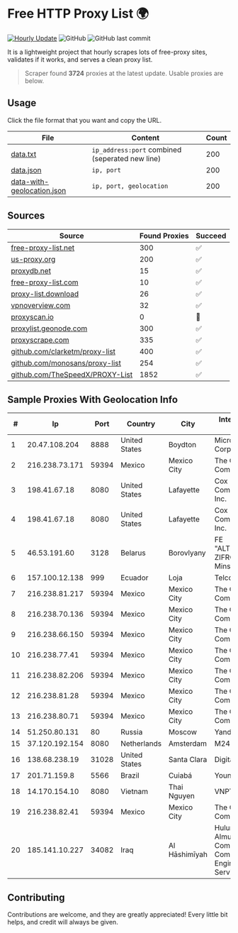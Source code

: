 
# Free HTTP Proxy List 🌍

[![Hourly Update](https://github.com/mertguvencli/http-proxy-list/actions/workflows/main.yml/badge.svg?branch=main)](https://github.com/mertguvencli/http-proxy-list/actions/workflows/main.yml)
![GitHub](https://img.shields.io/github/license/mertguvencli/http-proxy-list)
![GitHub last commit](https://img.shields.io/github/last-commit/mertguvencli/http-proxy-list)

It is a lightweight project that hourly scrapes lots of free-proxy sites, validates if it works, and serves a clean proxy list.


> Scraper found **3724** proxies at the latest update. Usable proxies are below.

## Usage

Click the file format that you want and copy the URL.


|File|Content|Count|
|----|-------|-----|
|[data.txt](https://raw.githubusercontent.com/mertguvencli/http-proxy-list/main/proxy-list/data.txt)|`ip_address:port` combined (seperated new line)|200|
|[data.json](https://raw.githubusercontent.com/mertguvencli/http-proxy-list/main/proxy-list/data.json)|`ip, port`|200|
|[data-with-geolocation.json](https://raw.githubusercontent.com/mertguvencli/http-proxy-list/main/proxy-list/data-with-geolocation.json)|`ip, port, geolocation`|200|

## Sources

|Source|Found Proxies|Succeed|
|------|-------------|-------|
|[free-proxy-list.net](https://free-proxy-list.net)|300|✅|
|[us-proxy.org](https://www.us-proxy.org)|200|✅|
|[proxydb.net](http://proxydb.net)|15|✅|
|[free-proxy-list.com](https://free-proxy-list.com/?page=&port=&type%5B%5D=http&type%5B%5D=https&up_time=0&search=Search)|10|✅|
|[proxy-list.download](https://www.proxy-list.download/HTTP)|26|✅|
|[vpnoverview.com](https://vpnoverview.com/privacy/anonymous-browsing/free-proxy-servers)|32|✅|
|[proxyscan.io](https://www.proxyscan.io)|0|🚫|
|[proxylist.geonode.com](https://proxylist.geonode.com/api/proxy-list?limit=300&page=1&sort_by=lastChecked&sort_type=desc&protocols=http,https)|300|✅|
|[proxyscrape.com](https://api.proxyscrape.com/v2/?request=displayproxies&protocol=http&timeout=10000&country=all&ssl=all&anonymity=all)|335|✅|
|[github.com/clarketm/proxy-list](https://raw.githubusercontent.com/clarketm/proxy-list/master/proxy-list-raw.txt)|400|✅|
|[github.com/monosans/proxy-list](https://raw.githubusercontent.com/monosans/proxy-list/main/proxies/http.txt)|254|✅|
|[github.com/TheSpeedX/PROXY-List](https://raw.githubusercontent.com/TheSpeedX/PROXY-List/master/http.txt)|1852|✅|


## Sample Proxies With Geolocation Info

|#|Ip|Port|Country|City|Internet Service Provider|
|-|--|----|-------|----|-------------------------|
|1|20.47.108.204|8888|United States|Boydton|Microsoft Corporation|
|2|216.238.73.171|59394|Mexico|Mexico City|The Constant Company|
|3|198.41.67.18|8080|United States|Lafayette|Cox Communications Inc.|
|4|198.41.67.18|8080|United States|Lafayette|Cox Communications Inc.|
|5|46.53.191.60|3128|Belarus|Borovlyany|FE "ALTERNATIVNAYA ZIFROVAYA SET" Minsk|
|6|157.100.12.138|999|Ecuador|Loja|Telconet S.A|
|7|216.238.81.217|59394|Mexico|Mexico City|The Constant Company|
|8|216.238.70.136|59394|Mexico|Mexico City|The Constant Company|
|9|216.238.66.150|59394|Mexico|Mexico City|The Constant Company|
|10|216.238.77.41|59394|Mexico|Mexico City|The Constant Company|
|11|216.238.82.206|59394|Mexico|Mexico City|The Constant Company|
|12|216.238.81.28|59394|Mexico|Mexico City|The Constant Company|
|13|216.238.80.71|59394|Mexico|Mexico City|The Constant Company|
|14|51.250.80.131|80|Russia|Moscow|Yandex.Cloud LLC|
|15|37.120.192.154|8080|Netherlands|Amsterdam|M247 Ltd|
|16|138.68.238.19|31028|United States|Santa Clara|DigitalOcean, LLC|
|17|201.71.159.8|5566|Brazil|Cuiabá|Younet Internet|
|18|14.170.154.10|8080|Vietnam|Thai Nguyen|VNPT-VNNIC|
|19|216.238.82.41|59394|Mexico|Mexico City|The Constant Company|
|20|185.141.10.227|34082|Iraq|Al Hāshimīyah|Hulum Almustakbal Company Communication Engineering and Services Ltd|



## Contributing

Contributions are welcome, and they are greatly appreciated! Every
little bit helps, and credit will always be given.

